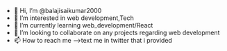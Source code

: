 - 👋 Hi, I’m @balajisaikumar2000
- 👀 I’m interested in web development,Tech
- 🌱 I’m currently learning web_development/React
- 💞️ I’m looking to collaborate on any projects regarding web development
- 📫 How to reach me -->text me in twitter that i provided

<!---
balajisaikumar2000/balajisaikumar2000 is a ✨ special ✨ repository because its `README.md` (this file) appears on your GitHub profile.
You can click the Preview link to take a look at your changes.
--->
